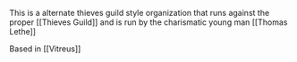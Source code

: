 This is a alternate thieves guild style organization that runs against the proper [[Thieves Guild]] and is run by the charismatic young man [[Thomas Lethe]]


Based in [[Vitreus]]
